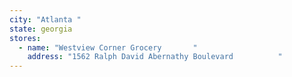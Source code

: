 ```yaml
---
city: "Atlanta "
state: georgia
stores:
  - name: "Westview Corner Grocery       "
    address: "1562 Ralph David Abernathy Boulevard          "
---
```

